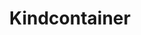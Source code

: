---
title: Kindcontainer
categories:
  - other
docs:
  - id: java
    url: https://github.com/dajudge/kindcontainer
    isThirdParty: true
    example: |
      ```java
      var kind = new KindContainer<>();
      kind.start();
      ```
description: |
  Kindcontainer provides ephemeral Kubernetes clusters for integration testing.
---